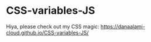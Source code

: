 # CSS-variables-JS

Hiya, please check out my CSS magic:
 https://danaalami-cloud.github.io/CSS-variables-JS/ 